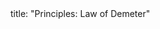<frontmatter>
title: "Principles: Law of Demeter"
</frontmatter>

<include src="index-body.md" boilerplate />
